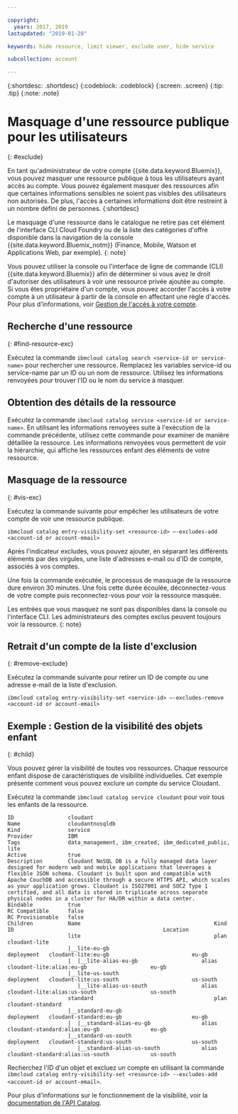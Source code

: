 ```yaml
---

copyright:
  years: 2017, 2019
lastupdated: "2019-01-28"

keywords: hide resource, limit viewer, exclude user, hide service

subcollection: account

---
```


{:shortdesc: .shortdesc}
{:codeblock: .codeblock}
{:screen: .screen}
{:tip: .tip}
{:note: .note}


# Masquage d'une ressource publique pour les utilisateurs
{: #exclude}

En tant qu'administrateur de votre compte {{site.data.keyword.Bluemix}}, vous pouvez masquer une ressource publique à tous les utilisateurs ayant accès au compte. Vous pouvez également masquer des ressources afin que certaines informations sensibles ne soient pas visibles des utilisateurs non autorisés. De plus, l'accès à certaines informations doit être restreint à un nombre défini de personnes.
{:shortdesc}

Le masquage d'une ressource dans le catalogue ne retire pas cet élément de l'interface CLI Cloud Foundry ou de la liste des catégories d'offre disponible dans la navigation de la console {{site.data.keyword.Bluemix_notm}} (Finance, Mobile, Watson et Applications Web, par exemple).
{: note}

Vous pouvez utiliser la console ou l'interface de ligne de commande (CLI) {{site.data.keyword.Bluemix}} [](/docs/cli/reference/ibmcloud?topic=cloud-cli-ibmcloud_cli) afin de déterminer si vous avez le droit d'autoriser des utilisateurs à voir une ressource privée ajoutée au compte. Si vous êtes propriétaire d'un compte, vous pouvez accorder l'accès à votre compte à un utilisateur à partir de la console en affectant une règle d'accès. Pour plus d'informations, voir [Gestion de l'accès à votre compte](/docs/account?topic=account-find-access).

## Recherche d'une ressource
{: #find-resource-exc}

Exécutez la commande `ibmcloud catalog search <service-id or service-name>` pour rechercher une ressource. Remplacez les variables service-id ou service-name par un ID ou un nom de ressource. Utilisez les informations renvoyées pour trouver l'ID ou le nom du service à masquer.

## Obtention des détails de la ressource

Exécutez la commande `ibmcloud catalog service <service-id or service-name>`. En utilisant les informations renvoyées suite à l'exécution de la commande précédente, utilisez cette commande pour examiner de manière détaillée la ressource. Les informations renvoyées vous permettent de voir la hiérarchie, qui affiche les ressources enfant des éléments de votre ressource.

## Masquage de la ressource
{: #vis-exc}

Exécutez la commande suivante pour empêcher les utilisateurs de votre compte de voir une ressource publique.

`ibmcloud catalog entry-visibility-set <resource-id> —-excludes-add <account-id or account-email>`

Après l'indicateur excludes, vous pouvez ajouter, en séparant les différents éléments par des virgules, une liste d'adresses e-mail ou d'ID de compte, associés à vos comptes.

Une fois la commande exécutée, le processus de masquage de la ressource dure environ 30 minutes. Une fois cette durée écoulée, déconnectez-vous de votre compte puis reconnectez-vous pour voir la ressource masquée.

Les entrées que vous masquez ne sont pas disponibles dans la console ou l'interface CLI. Les administrateurs des comptes exclus peuvent toujours voir la ressource.
{: note}

## Retrait d'un compte de la liste d'exclusion
{: #remove-exclude}

Exécutez la commande suivante pour retirer un ID de compte ou une adresse e-mail de la liste d'exclusion.

`ibmcloud catalog entry-visibility-set <service-id> —-excludes-remove <account-id or account-email>`


## Exemple : Gestion de la visibilité des objets enfant
{: #child}

Vous pouvez gérer la visibilité de toutes vos ressources. Chaque ressource enfant dispose de caractéristiques de visibilité individuelles. Cet exemple présente comment vous pouvez exclure un compte du service Cloudant.

Exécutez la commande `ibmcloud catalog service cloudant` pour voir tous les enfants de la ressource.

```
ID                 cloudant
Name               cloudantnosqldb
Kind               service
Provider           IBM
Tags               data_management, ibm_created, ibm_dedicated_public, lite
Active             true
Description        Cloudant NoSQL DB is a fully managed data layer designed for modern web and mobile applications that leverages a flexible JSON schema. Cloudant is built upon and compatible with Apache CouchDB and accessible through a secure HTTPS API, which scales as your application grows. Cloudant is ISO27001 and SOC2 Type 1 certified, and all data is stored in triplicate across separate physical nodes in a cluster for HA/DR within a data center.
Bindable           true
RC Compatible      false
RC Provisionable   false
Children           Name                                          Kind         ID                                               Location
                   lite                                          plan         cloudant-lite
                   |__lite-eu-gb                             deployment   cloudant-lite:eu-gb                          eu-gb
                   |  |__lite-alias-eu-gb                    alias        cloudant-lite:alias:eu-gb                    eu-gb
                   |__lite-us-south                          deployment   cloudant-lite:us-south                       us-south
                      |__lite-alias-us-south                 alias        cloudant-lite:alias:us-south                 us-south
                   standard                                      plan         cloudant-standard
                   |__standard-eu-gb                         deployment   cloudant-standard:eu-gb                      eu-gb
                   |  |__standard-alias-eu-gb                alias        cloudant-standard:alias:eu-gb                eu-gb
                   |__standard-us-south                      deployment   cloudant-standard:us-south                   us-south
                      |__standard-alias-us-south             alias        cloudant-standard:alias:us-south             us-south
```

Recherchez l'ID d'un objet et excluez un compte en utilisant la commande `ibmcloud catalog entry-visibility-set <resource-id> --excludes-add <account-id or account-email>`.

Pour plus d'informations sur le fonctionnement de la visibilité, voir la [documentation de l'API Catalog](https://{DomainName}/apidocs/globalcatalog).
